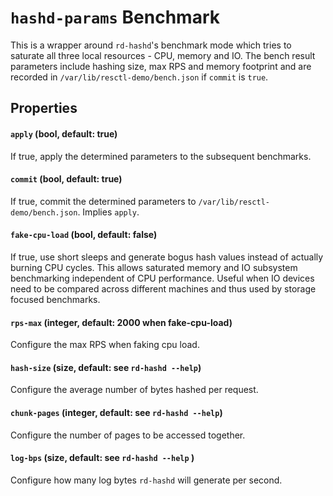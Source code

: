 # `hashd-params` Benchmark

This is a wrapper around `rd-hashd`'s benchmark mode which tries to saturate
all three local resources - CPU, memory and IO. The bench result parameters
include hashing size, max RPS and memory footprint and are recorded in
`/var/lib/resctl-demo/bench.json` if `commit` is `true`.


## Properties

#### `apply` (bool, default: true)

If true, apply the determined parameters to the subsequent benchmarks.

#### `commit` (bool, default: true)

If true, commit the determined parameters to
`/var/lib/resctl-demo/bench.json`. Implies `apply`.

#### `fake-cpu-load` (bool, default: false)

If true, use short sleeps and generate bogus hash values instead of actually
burning CPU cycles. This allows saturated memory and IO subsystem
benchmarking independent of CPU performance. Useful when IO devices need to
be compared across different machines and thus used by storage focused
benchmarks.

#### `rps-max` (integer, default: 2000 when fake-cpu-load)

Configure the max RPS when faking cpu load.

#### `hash-size` (size, default: see `rd-hashd --help`)

Configure the average number of bytes hashed per request.

#### `chunk-pages` (integer, default: see `rd-hashd --help`)

Configure the number of pages to be accessed together.

#### `log-bps` (size, default: see `rd-hashd --help` )

Configure how many log bytes `rd-hashd` will generate per second.

